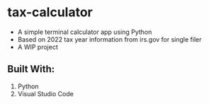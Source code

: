 # tax-calculator
- A simple terminal calculator app using Python
- Based on 2022 tax year information from irs.gov for single filer
- A WIP project

## Built With:
1. Python
4. Visual Studio Code
